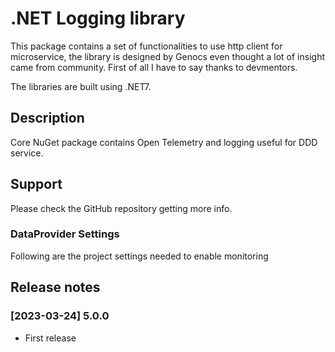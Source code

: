 # .NET Logging library

This package contains a set of functionalities to use http client for microservice, the library is designed by Genocs even thought a lot of insight came from community.
First of all I have to say thanks to devmentors.

The libraries are built using .NET7.


## Description

Core NuGet package contains Open Telemetry and logging useful for DDD service.


## Support

Please check the GitHub repository getting more info.


### DataProvider Settings
Following are the project settings needed to enable monitoring


## Release notes

### [2023-03-24] 5.0.0
- First release



